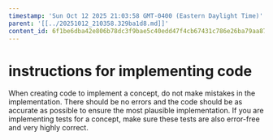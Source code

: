 ```yaml
---
timestamp: 'Sun Oct 12 2025 21:03:58 GMT-0400 (Eastern Daylight Time)'
parent: '[[../20251012_210358.329ba1d8.md]]'
content_id: 6f1be6dba42e806b78dc3f9bae5c40edd47f4cb67431c786e26ba79aa8745aa4
---
```


# instructions for implementing code

When creating code to implement a concept, do not make mistakes in the implementation. There should be no errors and the code should be as accurate as possible to ensure the most plausible implementation. If you are implementing tests for a concept, make sure these tests are also error-free and very highly correct.
